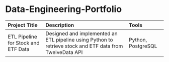 # Data-Engineering-Portfolio

| Project Title | Description | Tools |
| :------------ | :---------- | :---- |
| ETL Pipeline for Stock and ETF Data | Designed and implemented an ETL pipeline using Python to retrieve stock and ETF data from TwelveData API | Python, PostgreSQL |
